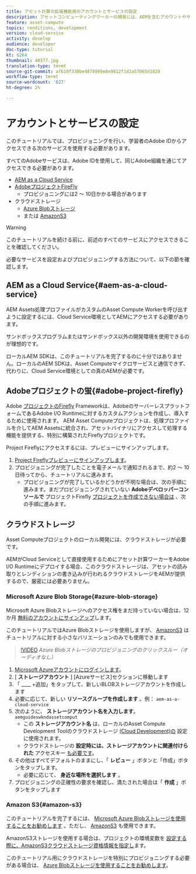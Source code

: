 ```yaml
---
title: アセット計算の拡張機能用のアカウントとサービスの設定
description: アセットコンピューティングワーカーの開発には、AEMを含むアカウントやサービス(Cloud Serviceとして)、AdobeプロジェクトのFirefly、およびMicrosoftやAmazonが提供するクラウドストレージにアクセスする必要があります。
feature: asset-compute
topics: renditions, development
version: cloud-service
activity: develop
audience: developer
doc-type: tutorial
kt: 6264
thumbnail: 40377.jpg
translation-type: tm+mt
source-git-commit: af610f338be4878999e0e9812f1d2a57065d1829
workflow-type: tm+mt
source-wordcount: '627'
ht-degree: 2%

---
```



# アカウントとサービスの設定

このチュートリアルでは、プロビジョニングを行い、学習者のAdobe IDからアクセスできる次のサービスを使用する必要があります。

すべてのAdobeサービスは、Adobe IDを使用して、同じAdobe組織を通じてアクセスできる必要があります。

+ [AEM as a Cloud Service](#aem-as-a-cloud-service)
+ [AdobeプロジェクトFireFly](#adobe-project-firefly)
   + プロビジョニングには2 ～ 10日かかる場合があります
+ クラウドストレージ
   + [Azure Blobストレージ](https://azure.microsoft.com/en-us/services/storage/blobs/)
   + または [AmazonS3](https://aws.amazon.com/s3/?did=ft_card&amp;trk=ft_card)

>[!WARNING]
>
>このチュートリアルを続ける前に、前述のすべてのサービスにアクセスできることを確認してください。
> 
> 必要なサービスを設定およびプロビジョニングする方法について、以下の節を確認します。

## AEM as a Cloud Service{#aem-as-a-cloud-service}

AEM Assets処理プロファイルがカスタムのAsset Compute Workerを呼び出すように設定するには、Cloud Service環境としてAEMにアクセスする必要があります。

サンドボックスプログラムまたはサンドボックス以外の開発環境を使用できるのが理想的です。

ローカルAEM SDKは、このチュートリアルを完了するのに十分ではありません。ローカルのAEM SDKは、Asset Computeマイクロサービスと通信できず、代わりに、Cloud Service環境としての真のAEMが必要です。

## Adobeプロジェクトの蛍{#adobe-project-firefly}

Adobe [プロジェクトのFirefly](https://www.adobe.io/apis/experienceplatform/project-firefly.html) Frameworkは、AdobeのサーバーレスプラットフォームであるAdobe I/O Runtimeに対するカスタムアクションを作成し、導入するために使用されます。 AEM Asset Computeプロジェクトは、処理プロファイルを介してAEM Assetsに統合され、アセットバイナリにアクセスして処理する機能を提供する、特別に構築されたFireflyプロジェクトです。

Project Fireflyにアクセスするには、プレビューにサインアップします。

1. [Project Fireflyプレビューにサインアップします](https://adobeio.typeform.com/to/obqgRm)。
1. プロビジョニングが完了したことを電子メールで通知されるまで、約2 ～ 10日待ってから、チュートリアルに進みます。
   + プロビジョニングが完了しているかどうかが不明な場合は、次の手順に進みます。まだプロビジョニングされていない __Adobeデベロッパーコンソールで__ プロジェクトFirefly [プロジェクトを作成できない場合は](https://console.adobe.io) 、次の手順に進みます。

## クラウドストレージ

Asset Computeプロジェクトのローカル開発には、クラウドストレージが必要です。

AEMがCloud Serviceとして直接使用するためにアセット計算ワーカーをAdobe I/O Runtimeにデプロイする場合、このクラウドストレージは、アセットの読み取りとレンディションの書き込みが行われるクラウドストレージをAEMが提供するので、厳密には必要ありません。

### Microsoft Azure Blob Storage{#azure-blob-storage}

Microsoft Azure Blobストレージへのアクセス権をまだ持っていない場合は、12か月 [無料のアカウントにサインアップ](https://azure.microsoft.com/en-us/free/)します。

このチュートリアルではAzure Blobストレージを使用しますが、 [AmazonS3](#amazon-s3) はチュートリアルに対する小さなバリエーションのみでも使用できます。

>[!VIDEO](https://video.tv.adobe.com/v/40377/?quality=12&learn=on)
_Azure Blobストレージのプロビジョニングのクリックスルー（オーディオなし）_


1. [Microsoft Azureアカウントにログインします](https://azure.microsoft.com/en-us/account/)。
1. [ __ストレージアカウント__ ] [Azureサービス]セクションに移動します
1. 「 ____ +追加」をタップして、新しいBLOBストレージアカウントを作成します
1. 必要に応じて、新しい __リソースグループを作成します__ 。例： `aem-as-a-cloud-service`
1. 次のように、 __ストレージアカウント名を入力します__。 `aemguideswkndassetcomput`
   + この __ストレージアカウント名__ は、ローカルのAsset Compute Development Toolのクラウドストレージ [(Cloud Development)の](../develop/environment-variables.md) 設定に使用されます。
   + クラウドストレージの __設定時には、ストレージアカウントに関連付けられた__ アクセスキー [も必要です](../develop/environment-variables.md)。
1. その他はすべてデフォルトのままにし、「 __レビュー__ 」ボタンと「作成」ボタンをタップします。
   + 必要に応じて、 __身近な場所を選択します__ 。
1. プロビジョニングの正確性の要求を確認し、満たされた場合は「 __作成__ 」ボタンをタップします

### Amazon S3{#amazon-s3}

このチュートリアルを完了するには、 [Microsoft Azure Blobストレージを使用することをお勧めします](#azure-blob-storage) 。ただし、 [AmazonS3](https://aws.amazon.com/s3/?did=ft_card&amp;trk=ft_card) も使用できます。

AmazonS3ストレージを使用する場合は、プロジェクトの環境変数を [設定する際に、AmazonS3クラウドストレージ資格情報を指定し](../develop/environment-variables.md#amazon-s3)ます。

このチュートリアル用にクラウドストレージを特別にプロビジョニングする必要がある場合は、 [Azure Blobストレージを使用することをお勧めします](#azure-blob-storage)。
